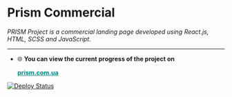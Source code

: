 # Prism Commercial
_PRISM Project is a commercial landing page developed using React.js, HTML, SCSS and JavaScript._
***
* 🌐 **You can view the current progress of the project on<p style="font-weight: bold;"><a href="https://3droomify.com" style="color: teal; text-decoration: underline;" target="_blank">prism.com.ua</a></p>**

[![Deploy Status](https://github.com/Aryanesj/Prism_Commercial/prism_website/actions/workflows/deploy.yml/badge.svg?branch=master)](https://github.com/Aryanesj/Prism_Commercial/prism_website/actions/workflows/deploy.yml)
